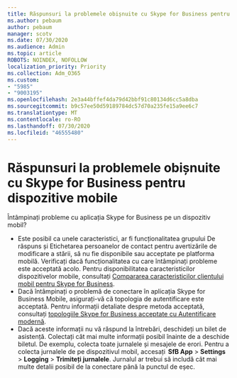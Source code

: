 ```yaml
---
title: Răspunsuri la problemele obișnuite cu Skype for Business pentru dispozitive mobile
ms.author: pebaum
author: pebaum
manager: scotv
ms.date: 07/30/2020
ms.audience: Admin
ms.topic: article
ROBOTS: NOINDEX, NOFOLLOW
localization_priority: Priority
ms.collection: Adm_O365
ms.custom:
- "5985"
- "9003195"
ms.openlocfilehash: 2e3a44bffef4da79d42bbf91c80134d6cc5a8dba
ms.sourcegitcommit: b9c57ee50d59189784dc57d70a235fe15a9ee6c7
ms.translationtype: MT
ms.contentlocale: ro-RO
ms.lasthandoff: 07/30/2020
ms.locfileid: "46555480"
---
```

# <a name="answers-to-common-issues-with-skype-for-business-for-mobile"></a>Răspunsuri la problemele obișnuite cu Skype for Business pentru dispozitive mobile

Întâmpinați probleme cu aplicația Skype for Business pe un dispozitiv mobil?

- Este posibil ca unele caracteristici, ar fi funcționalitatea grupului De răspuns și Etichetarea persoanelor de contact pentru avertizările de modificare a stării, să nu fie disponibile sau acceptate pe platforma mobilă. Verificați dacă funcționalitatea cu care întâmpinați probleme este acceptată acolo. Pentru disponibilitatea caracteristicilor dispozitivelor mobile, consultați [Compararea caracteristicilor clientului mobil pentru Skype for Business](https://technet.microsoft.com/library/Dn951412.aspx).
- Dacă întâmpinați o problemă de conectare în aplicația Skype for Business Mobile, asigurați-vă că topologia de autentificare este acceptată. Pentru informații detaliate despre metoda acceptată, consultați [topologiile Skype for Business acceptate cu Autentificare modernă](https://docs.microsoft.com/skypeforbusiness/plan-your-deployment/modern-authentication/topologies-supported).  
- Dacă aceste informații nu vă răspund la întrebări, deschideți un bilet de asistență. Colectați cât mai multe informații posibil înainte de a deschide biletul. De exemplu, colecta toate jurnalele și mesajele de erori. Pentru a colecta jurnalele de pe dispozitivul mobil, accesați  **SfB App** >   **Settings**  >   **Logging**  >   **Trimiteți jurnalele**. Jurnalul ar trebui să includă cât mai multe detalii posibil de la conectare până la punctul de eșec.
